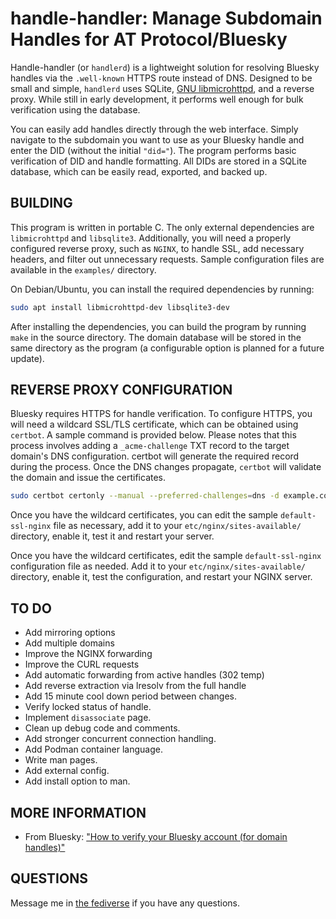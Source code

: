 # handle-handler: Manage Subdomain Handles for AT Protocol/Bluesky

Handle-handler (or `handlerd`) is a lightweight solution for resolving Bluesky handles via the `.well-known` HTTPS route instead of DNS. Designed to be small and simple, `handlerd` uses SQLite, [GNU libmicrohttpd](https://www.gnu.org/software/libmicrohttpd/), and a reverse proxy. While still in early development, it performs well enough for bulk verification using the database.

You can easily add handles directly through the web interface. Simply navigate to the subdomain you want to use as your Bluesky handle and enter the DID (without the initial `"did="`). The program performs basic verification of DID and handle formatting. All DIDs are stored in a SQLite database, which can be easily read, exported, and backed up.

## BUILDING

This program is written in portable C. The only external dependencies are `libmicrohttpd` and `libsqlite3`. Additionally, you will need a properly configured reverse proxy, such as `NGINX`, to handle SSL, add necessary headers, and filter out unnecessary requests. Sample configuration files are available in the `examples/` directory.

On Debian/Ubuntu, you can install the required dependencies by running:

```sh
sudo apt install libmicrohttpd-dev libsqlite3-dev
```

After installing the dependencies, you can build the program by running `make` in the source directory. The domain database will be stored in the same directory as the program (a configurable option is planned for a future update).

## REVERSE PROXY CONFIGURATION

Bluesky requires HTTPS for handle verification. To configure HTTPS, you will need a wildcard SSL/TLS certificate, which can be obtained using `certbot`. A sample command is provided below. Please notes that this process involves adding a `_acme-challenge` TXT record to the target domain's DNS configuration. certbot will generate the required record during the process. Once the DNS changes propagate, `certbot` will validate the domain and issue the certificates.

```sh
sudo certbot certonly --manual --preferred-challenges=dns -d example.com -d *.example.com
```

Once you have the wildcard certificates, you can edit the sample `default-ssl-nginx` file as necessary, add it to your `etc/nginx/sites-available/` directory, enable it, test it and restart your server.

Once you have the wildcard certificates, edit the sample `default-ssl-nginx` configuration file as needed. Add it to your `etc/nginx/sites-available/` directory, enable it, test the configuration, and restart your NGINX server.

## TO DO

* Add mirroring options
* Add multiple domains
* Improve the NGINX forwarding
* Improve the CURL requests
* Add automatic forwarding from active handles (302 temp)
* Add reverse extraction via lresolv from the full handle
* Add 15 minute cool down period between changes.
* Verify locked status of handle.
* Implement `disassociate` page.
* Clean up debug code and comments.
* Add stronger concurrent connection handling.
* Add Podman container language.
* Write man pages.
* Add external config.
* Add install option to man.

## MORE INFORMATION

* From Bluesky: ["How to verify your Bluesky account (for domain handles)"](https://bsky.social/about/blog/4-28-2023-domain-handle-tutorial)

## QUESTIONS

Message me in [the fediverse](https://ctrvx.net/chema) if you have any questions.
